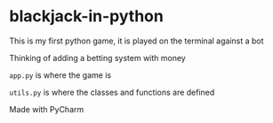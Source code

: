 # blackjack-in-python
This is my first python game, it is played on the terminal against a bot

Thinking of adding a betting system with money

`app.py` is where the game is

`utils.py` is where the classes and functions are defined

Made with PyCharm
